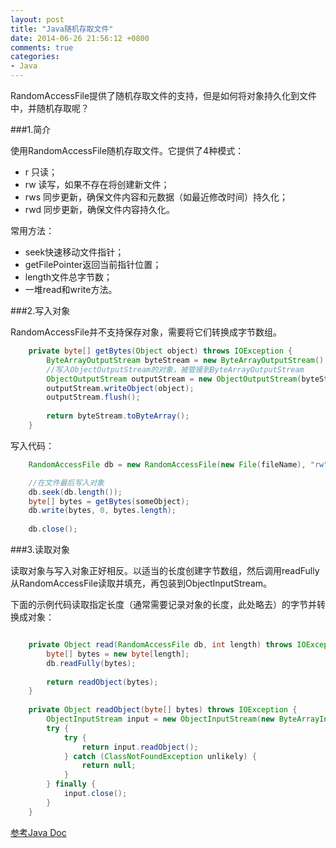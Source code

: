 ```yaml
---
layout: post
title: "Java随机存取文件"
date: 2014-06-26 21:56:12 +0800
comments: true
categories: 
- Java
---
```


RandomAccessFile提供了随机存取文件的支持，但是如何将对象持久化到文件中，并随机存取呢？

<!--more-->

###1.简介

使用RandomAccessFile随机存取文件。它提供了4种模式：

* r 只读；
* rw 读写，如果不存在将创建新文件；
* rws 同步更新，确保文件内容和元数据（如最近修改时间）持久化；
* rwd 同步更新，确保文件内容持久化。

常用方法：

* seek快速移动文件指针；
* getFilePointer返回当前指针位置；
* length文件总字节数；
* 一堆read和write方法。

###2.写入对象

RandomAccessFile并不支持保存对象，需要将它们转换成字节数组。

```java
    private byte[] getBytes(Object object) throws IOException {
        ByteArrayOutputStream byteStream = new ByteArrayOutputStream();
        //写入ObjectOutputStream的对象，被管接到ByteArrayOutputStream
        ObjectOutputStream outputStream = new ObjectOutputStream(byteStream);
        outputStream.writeObject(object);
        outputStream.flush();
        
        return byteStream.toByteArray();
    }
```

写入代码：

```java
    RandomAccessFile db = new RandomAccessFile(new File(fileName), "rw");

    //在文件最后写入对象
    db.seek(db.length());
    byte[] bytes = getBytes(someObject);
    db.write(bytes, 0, bytes.length);
        
    db.close();

```

###3.读取对象

读取对象与写入对象正好相反。以适当的长度创建字节数组，然后调用readFully从RandomAccessFile读取并填充，再包装到ObjectInputStream。

下面的示例代码读取指定长度（通常需要记录对象的长度，此处略去）的字节并转换成对象：

```java

    private Object read(RandomAccessFile db, int length) throws IOException {
        byte[] bytes = new byte[length];
        db.readFully(bytes);
        
        return readObject(bytes);
    }
    
    private Object readObject(byte[] bytes) throws IOException {
        ObjectInputStream input = new ObjectInputStream(new ByteArrayInputStream(bytes));
        try {
            try {
                return input.readObject();
            } catch (ClassNotFoundException unlikely) {
                return null;
            }
        } finally {
            input.close();
        }
    }

```

[参考Java Doc](http://docs.oracle.com/javase/7/docs/api/java/io/RandomAccessFile.html)



